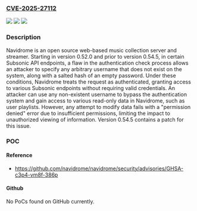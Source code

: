 ### [CVE-2025-27112](https://cve.mitre.org/cgi-bin/cvename.cgi?name=CVE-2025-27112)
![](https://img.shields.io/static/v1?label=Product&message=navidrome&color=blue)
![](https://img.shields.io/static/v1?label=Version&message=%3D%20%3E%3D%200.52.0%2C%20%3C%200.54.5%20&color=brighgreen)
![](https://img.shields.io/static/v1?label=Vulnerability&message=CWE-287%3A%20Improper%20Authentication&color=brighgreen)

### Description

Navidrome is an open source web-based music collection server and streamer. Starting in version 0.52.0 and prior to version 0.54.5, in certain Subsonic API endpoints, a flaw in the authentication check process allows an attacker to specify any arbitrary username that does not exist on the system, along with a salted hash of an empty password. Under these conditions, Navidrome treats the request as authenticated, granting access to various Subsonic endpoints without requiring valid credentials. An attacker can use any non-existent username to bypass the authentication system and gain access to various read-only data in Navidrome, such as user playlists. However, any attempt to modify data fails with a "permission denied" error due to insufficient permissions, limiting the impact to unauthorized viewing of information. Version 0.54.5 contains a patch for this issue.

### POC

#### Reference
- https://github.com/navidrome/navidrome/security/advisories/GHSA-c3p4-vm8f-386p

#### Github
No PoCs found on GitHub currently.

